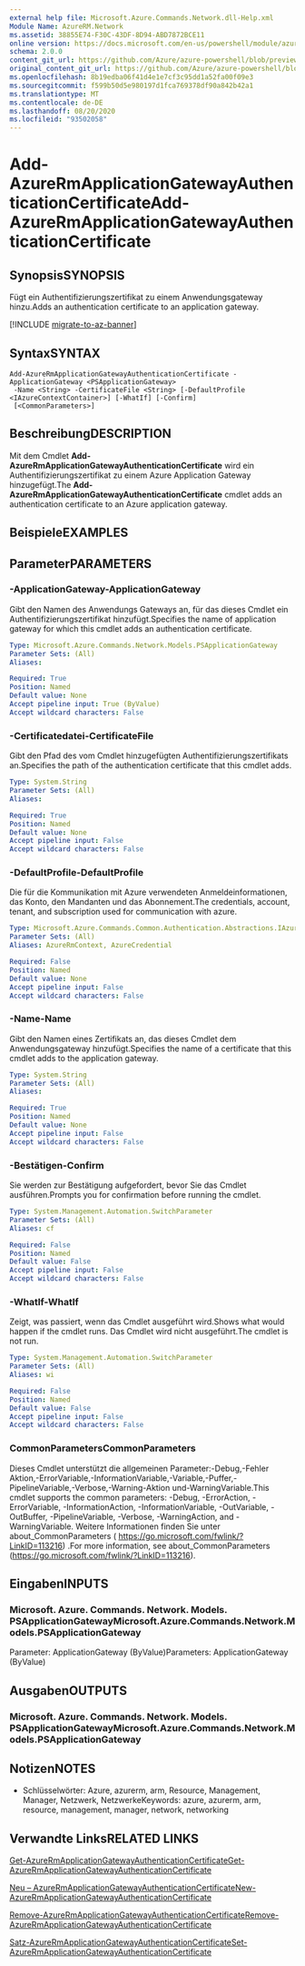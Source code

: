 ```yaml
---
external help file: Microsoft.Azure.Commands.Network.dll-Help.xml
Module Name: AzureRM.Network
ms.assetid: 38855E74-F30C-43DF-8D94-ABD7872BCE11
online version: https://docs.microsoft.com/en-us/powershell/module/azurerm.network/add-azurermapplicationgatewayauthenticationcertificate
schema: 2.0.0
content_git_url: https://github.com/Azure/azure-powershell/blob/preview/src/ResourceManager/Network/Commands.Network/help/Add-AzureRmApplicationGatewayAuthenticationCertificate.md
original_content_git_url: https://github.com/Azure/azure-powershell/blob/preview/src/ResourceManager/Network/Commands.Network/help/Add-AzureRmApplicationGatewayAuthenticationCertificate.md
ms.openlocfilehash: 8b19edba06f41d4e1e7cf3c95dd1a52fa00f09e3
ms.sourcegitcommit: f599b50d5e980197d1fca769378df90a842b42a1
ms.translationtype: MT
ms.contentlocale: de-DE
ms.lasthandoff: 08/20/2020
ms.locfileid: "93502058"
---
```

# <span data-ttu-id="29df4-101">Add-AzureRmApplicationGatewayAuthenticationCertificate</span><span class="sxs-lookup"><span data-stu-id="29df4-101">Add-AzureRmApplicationGatewayAuthenticationCertificate</span></span>

## <span data-ttu-id="29df4-102">Synopsis</span><span class="sxs-lookup"><span data-stu-id="29df4-102">SYNOPSIS</span></span>
<span data-ttu-id="29df4-103">Fügt ein Authentifizierungszertifikat zu einem Anwendungsgateway hinzu.</span><span class="sxs-lookup"><span data-stu-id="29df4-103">Adds an authentication certificate to an application gateway.</span></span>

[!INCLUDE [migrate-to-az-banner](../../includes/migrate-to-az-banner.md)]

## <span data-ttu-id="29df4-104">Syntax</span><span class="sxs-lookup"><span data-stu-id="29df4-104">SYNTAX</span></span>

```
Add-AzureRmApplicationGatewayAuthenticationCertificate -ApplicationGateway <PSApplicationGateway>
 -Name <String> -CertificateFile <String> [-DefaultProfile <IAzureContextContainer>] [-WhatIf] [-Confirm]
 [<CommonParameters>]
```

## <span data-ttu-id="29df4-105">Beschreibung</span><span class="sxs-lookup"><span data-stu-id="29df4-105">DESCRIPTION</span></span>
<span data-ttu-id="29df4-106">Mit dem Cmdlet **Add-AzureRmApplicationGatewayAuthenticationCertificate** wird ein Authentifizierungszertifikat zu einem Azure Application Gateway hinzugefügt.</span><span class="sxs-lookup"><span data-stu-id="29df4-106">The **Add-AzureRmApplicationGatewayAuthenticationCertificate** cmdlet adds an authentication certificate to an Azure application gateway.</span></span>

## <span data-ttu-id="29df4-107">Beispiele</span><span class="sxs-lookup"><span data-stu-id="29df4-107">EXAMPLES</span></span>

## <span data-ttu-id="29df4-108">Parameter</span><span class="sxs-lookup"><span data-stu-id="29df4-108">PARAMETERS</span></span>

### <span data-ttu-id="29df4-109">-ApplicationGateway</span><span class="sxs-lookup"><span data-stu-id="29df4-109">-ApplicationGateway</span></span>
<span data-ttu-id="29df4-110">Gibt den Namen des Anwendungs Gateways an, für das dieses Cmdlet ein Authentifizierungszertifikat hinzufügt.</span><span class="sxs-lookup"><span data-stu-id="29df4-110">Specifies the name of application gateway for which this cmdlet adds an authentication certificate.</span></span>

```yaml
Type: Microsoft.Azure.Commands.Network.Models.PSApplicationGateway
Parameter Sets: (All)
Aliases:

Required: True
Position: Named
Default value: None
Accept pipeline input: True (ByValue)
Accept wildcard characters: False
```

### <span data-ttu-id="29df4-111">-Certificatedatei</span><span class="sxs-lookup"><span data-stu-id="29df4-111">-CertificateFile</span></span>
<span data-ttu-id="29df4-112">Gibt den Pfad des vom Cmdlet hinzugefügten Authentifizierungszertifikats an.</span><span class="sxs-lookup"><span data-stu-id="29df4-112">Specifies the path of the authentication certificate that this cmdlet adds.</span></span>

```yaml
Type: System.String
Parameter Sets: (All)
Aliases:

Required: True
Position: Named
Default value: None
Accept pipeline input: False
Accept wildcard characters: False
```

### <span data-ttu-id="29df4-113">-DefaultProfile</span><span class="sxs-lookup"><span data-stu-id="29df4-113">-DefaultProfile</span></span>
<span data-ttu-id="29df4-114">Die für die Kommunikation mit Azure verwendeten Anmeldeinformationen, das Konto, den Mandanten und das Abonnement.</span><span class="sxs-lookup"><span data-stu-id="29df4-114">The credentials, account, tenant, and subscription used for communication with azure.</span></span>

```yaml
Type: Microsoft.Azure.Commands.Common.Authentication.Abstractions.IAzureContextContainer
Parameter Sets: (All)
Aliases: AzureRmContext, AzureCredential

Required: False
Position: Named
Default value: None
Accept pipeline input: False
Accept wildcard characters: False
```

### <span data-ttu-id="29df4-115">-Name</span><span class="sxs-lookup"><span data-stu-id="29df4-115">-Name</span></span>
<span data-ttu-id="29df4-116">Gibt den Namen eines Zertifikats an, das dieses Cmdlet dem Anwendungsgateway hinzufügt.</span><span class="sxs-lookup"><span data-stu-id="29df4-116">Specifies the name of a certificate that this cmdlet adds to the application gateway.</span></span>

```yaml
Type: System.String
Parameter Sets: (All)
Aliases:

Required: True
Position: Named
Default value: None
Accept pipeline input: False
Accept wildcard characters: False
```

### <span data-ttu-id="29df4-117">-Bestätigen</span><span class="sxs-lookup"><span data-stu-id="29df4-117">-Confirm</span></span>
<span data-ttu-id="29df4-118">Sie werden zur Bestätigung aufgefordert, bevor Sie das Cmdlet ausführen.</span><span class="sxs-lookup"><span data-stu-id="29df4-118">Prompts you for confirmation before running the cmdlet.</span></span>

```yaml
Type: System.Management.Automation.SwitchParameter
Parameter Sets: (All)
Aliases: cf

Required: False
Position: Named
Default value: False
Accept pipeline input: False
Accept wildcard characters: False
```

### <span data-ttu-id="29df4-119">-WhatIf</span><span class="sxs-lookup"><span data-stu-id="29df4-119">-WhatIf</span></span>
<span data-ttu-id="29df4-120">Zeigt, was passiert, wenn das Cmdlet ausgeführt wird.</span><span class="sxs-lookup"><span data-stu-id="29df4-120">Shows what would happen if the cmdlet runs.</span></span>
<span data-ttu-id="29df4-121">Das Cmdlet wird nicht ausgeführt.</span><span class="sxs-lookup"><span data-stu-id="29df4-121">The cmdlet is not run.</span></span>

```yaml
Type: System.Management.Automation.SwitchParameter
Parameter Sets: (All)
Aliases: wi

Required: False
Position: Named
Default value: False
Accept pipeline input: False
Accept wildcard characters: False
```

### <span data-ttu-id="29df4-122">CommonParameters</span><span class="sxs-lookup"><span data-stu-id="29df4-122">CommonParameters</span></span>
<span data-ttu-id="29df4-123">Dieses Cmdlet unterstützt die allgemeinen Parameter:-Debug,-Fehler Aktion,-ErrorVariable,-InformationVariable,-Variable,-Puffer,-PipelineVariable,-Verbose,-Warning-Aktion und-WarningVariable.</span><span class="sxs-lookup"><span data-stu-id="29df4-123">This cmdlet supports the common parameters: -Debug, -ErrorAction, -ErrorVariable, -InformationAction, -InformationVariable, -OutVariable, -OutBuffer, -PipelineVariable, -Verbose, -WarningAction, and -WarningVariable.</span></span> <span data-ttu-id="29df4-124">Weitere Informationen finden Sie unter about_CommonParameters ( https://go.microsoft.com/fwlink/?LinkID=113216) .</span><span class="sxs-lookup"><span data-stu-id="29df4-124">For more information, see about_CommonParameters (https://go.microsoft.com/fwlink/?LinkID=113216).</span></span>

## <span data-ttu-id="29df4-125">Eingaben</span><span class="sxs-lookup"><span data-stu-id="29df4-125">INPUTS</span></span>

### <span data-ttu-id="29df4-126">Microsoft. Azure. Commands. Network. Models. PSApplicationGateway</span><span class="sxs-lookup"><span data-stu-id="29df4-126">Microsoft.Azure.Commands.Network.Models.PSApplicationGateway</span></span>
<span data-ttu-id="29df4-127">Parameter: ApplicationGateway (ByValue)</span><span class="sxs-lookup"><span data-stu-id="29df4-127">Parameters: ApplicationGateway (ByValue)</span></span>

## <span data-ttu-id="29df4-128">Ausgaben</span><span class="sxs-lookup"><span data-stu-id="29df4-128">OUTPUTS</span></span>

### <span data-ttu-id="29df4-129">Microsoft. Azure. Commands. Network. Models. PSApplicationGateway</span><span class="sxs-lookup"><span data-stu-id="29df4-129">Microsoft.Azure.Commands.Network.Models.PSApplicationGateway</span></span>

## <span data-ttu-id="29df4-130">Notizen</span><span class="sxs-lookup"><span data-stu-id="29df4-130">NOTES</span></span>
* <span data-ttu-id="29df4-131">Schlüsselwörter: Azure, azurerm, arm, Resource, Management, Manager, Netzwerk, Netzwerke</span><span class="sxs-lookup"><span data-stu-id="29df4-131">Keywords: azure, azurerm, arm, resource, management, manager, network, networking</span></span>

## <span data-ttu-id="29df4-132">Verwandte Links</span><span class="sxs-lookup"><span data-stu-id="29df4-132">RELATED LINKS</span></span>

[<span data-ttu-id="29df4-133">Get-AzureRmApplicationGatewayAuthenticationCertificate</span><span class="sxs-lookup"><span data-stu-id="29df4-133">Get-AzureRmApplicationGatewayAuthenticationCertificate</span></span>](./Get-AzureRmApplicationGatewayAuthenticationCertificate.md)

[<span data-ttu-id="29df4-134">Neu – AzureRmApplicationGatewayAuthenticationCertificate</span><span class="sxs-lookup"><span data-stu-id="29df4-134">New-AzureRmApplicationGatewayAuthenticationCertificate</span></span>](./New-AzureRmApplicationGatewayAuthenticationCertificate.md)

[<span data-ttu-id="29df4-135">Remove-AzureRmApplicationGatewayAuthenticationCertificate</span><span class="sxs-lookup"><span data-stu-id="29df4-135">Remove-AzureRmApplicationGatewayAuthenticationCertificate</span></span>](./Remove-AzureRmApplicationGatewayAuthenticationCertificate.md)

[<span data-ttu-id="29df4-136">Satz-AzureRmApplicationGatewayAuthenticationCertificate</span><span class="sxs-lookup"><span data-stu-id="29df4-136">Set-AzureRmApplicationGatewayAuthenticationCertificate</span></span>](./Set-AzureRmApplicationGatewayAuthenticationCertificate.md)


